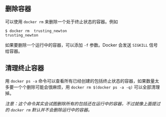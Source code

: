 ## 删除容器

可以使用 `docker rm` 来删除一个处于终止状态的容器。例如
```
$ docker rm  trusting_newton
trusting_newton
```

如果要删除一个运行中的容器，可以添加 `-f` 参数。Docker 会发送 `SIGKILL` 信号给容器。

## 清理终止容器

用 `docker ps -a` 命令可以查看所有已经创建的包括终止状态的容器，如果数量太多要一个个删除可能会很麻烦，用 `docker rm $(docker ps -a -q)` 可以全部清理掉。

*注意：这个命令其实会试图删除所有的包括还在运行中的容器，不过就像上面提过的 `docker rm` 默认并不会删除运行中的容器。*
